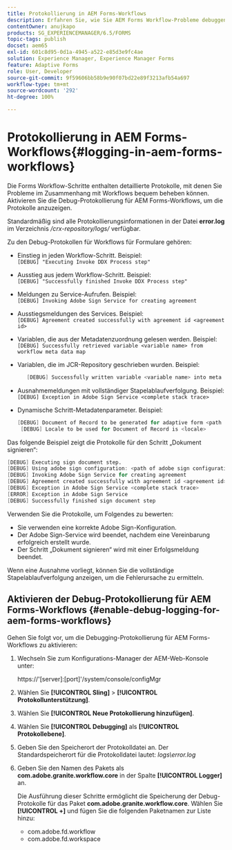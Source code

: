 ```yaml
---
title: Protokollierung in AEM Forms-Workflows
description: Erfahren Sie, wie Sie AEM Forms Workflow-Probleme debuggen und die Debugging-Protokollierung für AEM Forms-Workflows aktivieren, um die Protokolle anzuzeigen.
contentOwner: anujkapo
products: SG_EXPERIENCEMANAGER/6.5/FORMS
topic-tags: publish
docset: aem65
exl-id: 601c8d95-0d1a-4945-a522-e85d3e9fc4ae
solution: Experience Manager, Experience Manager Forms
feature: Adaptive Forms
role: User, Developer
source-git-commit: 9f59606bb58b9e90f07bd22e89f3213afb54a697
workflow-type: tm+mt
source-wordcount: '292'
ht-degree: 100%

---
```


# Protokollierung in AEM Forms-Workflows{#logging-in-aem-forms-workflows}

Die Forms Workflow-Schritte enthalten detaillierte Protokolle, mit denen Sie Probleme im Zusammenhang mit Workflows bequem beheben können. Aktivieren Sie die Debug-Protokollierung für AEM Forms-Workflows, um die Protokolle anzuzeigen.

Standardmäßig sind alle Protokollierungsinformationen in der Datei **error.log** im Verzeichnis */crx-repository/logs/* verfügbar.

Zu den Debug-Protokollen für Workflows für Formulare gehören:

* Einstieg in jeden Workflow-Schritt. Beispiel:\
  `[DEBUG] "Executing Invoke DDX Process step"`

* Ausstieg aus jedem Workflow-Schritt. Beispiel:\
  `[DEBUG] "Successfully finished Invoke DDX Process step"`

* Meldungen zu Service-Aufrufen. Beispiel:\
  `[DEBUG] Invoking Adobe Sign Service for creating agreement`

* Ausstiegsmeldungen des Services. Beispiel:\
  `[DEBUG] Agreement created successfully with agreement id <agreement id>`

* Variablen, die aus der Metadatenzuordnung gelesen werden. Beispiel:\
  `[DEBUG] Successfully retrieved variable <variable name> from workflow meta data map`

* Variablen, die im JCR-Repository geschrieben wurden. Beispiel:

  ```verilog
     [DEBUG] Successfully written variable <variable name> into meta data node at <JCR path where meta data is being written>
  ```

* Ausnahmemeldungen mit vollständiger Stapelablaufverfolgung. Beispiel:\
  `[DEBUG] Exception in Adobe Sign Service <complete stack trace>`

* Dynamische Schritt-Metadatenparameter. Beispiel:

  ```verilog
  [DEBUG] Document of Record to be generated for adaptive form <path of adaptive form>
   [DEBUG] Locale to be used for Document of Record is <locale>
  ```

Das folgende Beispiel zeigt die Protokolle für den Schritt „Dokument signieren“:

```verilog
[DEBUG] Executing sign document step.
[DEBUG] Using adobe sign configuration: <path of adobe sign configuration>
[DEBUG] Invoking Adobe Sign Service for creating agreement
[DEBUG] Agreement created successfully with agreement id <agreement id>
[DEBUG] Exception in Adobe Sign Service <complete stack trace>
[ERROR] Exception in Adobe Sign Service
[DEBUG] Successfully finished sign document step
```

Verwenden Sie die Protokolle, um Folgendes zu bewerten:

* Sie verwenden eine korrekte Adobe Sign-Konfiguration.
* Der Adobe Sign-Service wird beendet, nachdem eine Vereinbarung erfolgreich erstellt wurde.
* Der Schritt „Dokument signieren“ wird mit einer Erfolgsmeldung beendet.

Wenn eine Ausnahme vorliegt, können Sie die vollständige Stapelablaufverfolgung anzeigen, um die Fehlerursache zu ermitteln.

## Aktivieren der Debug-Protokollierung für AEM Forms-Workflows {#enable-debug-logging-for-aem-forms-workflows}

Gehen Sie folgt vor, um die Debugging-Protokollierung für AEM Forms-Workflows zu aktivieren:

1. Wechseln Sie zum Konfigurations-Manager der AEM-Web-Konsole unter:

   https://&#39;[server]:[port]&#39;/system/console/configMgr

1. Wählen Sie **[!UICONTROL Sling]** > **[!UICONTROL Protokollunterstützung]**.
1. Wählen Sie **[!UICONTROL Neue Protokollierung hinzufügen]**.
1. Wählen Sie **[!UICONTROL Debugging]** als **[!UICONTROL Protokollebene]**.
1. Geben Sie den Speicherort der Protokolldatei an. Der Standardspeicherort für die Protokolldatei lautet: *logs\error.log*
1. Geben Sie den Namen des Pakets als **com.adobe.granite.workflow.core** in der Spalte **[!UICONTROL Logger]** an.

   Die Ausführung dieser Schritte ermöglicht die Speicherung der Debug-Protokolle für das Paket **com.adobe.granite.workflow.core**. Wählen Sie **[!UICONTROL +]** und fügen Sie die folgenden Paketnamen zur Liste hinzu:

   * com.adobe.fd.workflow
   * com.adobe.fd.workspace

